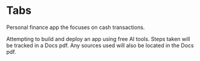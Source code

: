 # Tabs
Personal finance app the focuses on cash transactions. 

Attempting to build and deploy an app using free AI tools. 
Steps taken will be tracked in a Docs pdf. 
Any sources used will also be located in the Docs pdf.
